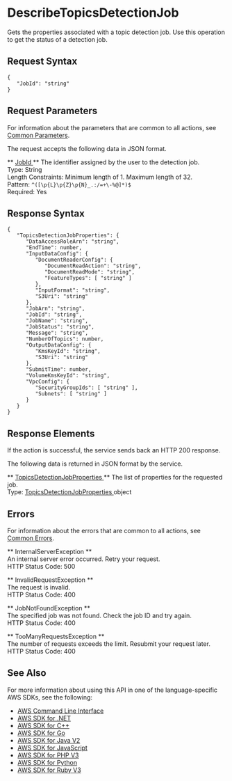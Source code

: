 # DescribeTopicsDetectionJob<a name="API_DescribeTopicsDetectionJob"></a>

Gets the properties associated with a topic detection job\. Use this operation to get the status of a detection job\.

## Request Syntax<a name="API_DescribeTopicsDetectionJob_RequestSyntax"></a>

```
{
   "JobId": "string"
}
```

## Request Parameters<a name="API_DescribeTopicsDetectionJob_RequestParameters"></a>

For information about the parameters that are common to all actions, see [Common Parameters](CommonParameters.md)\.

The request accepts the following data in JSON format\.

 ** [ JobId ](#API_DescribeTopicsDetectionJob_RequestSyntax) **   <a name="comprehend-DescribeTopicsDetectionJob-request-JobId"></a>
The identifier assigned by the user to the detection job\.  
Type: String  
Length Constraints: Minimum length of 1\. Maximum length of 32\.  
Pattern: `^([\p{L}\p{Z}\p{N}_.:/=+\-%@]*)$`   
Required: Yes

## Response Syntax<a name="API_DescribeTopicsDetectionJob_ResponseSyntax"></a>

```
{
   "TopicsDetectionJobProperties": { 
      "DataAccessRoleArn": "string",
      "EndTime": number,
      "InputDataConfig": { 
         "DocumentReaderConfig": { 
            "DocumentReadAction": "string",
            "DocumentReadMode": "string",
            "FeatureTypes": [ "string" ]
         },
         "InputFormat": "string",
         "S3Uri": "string"
      },
      "JobArn": "string",
      "JobId": "string",
      "JobName": "string",
      "JobStatus": "string",
      "Message": "string",
      "NumberOfTopics": number,
      "OutputDataConfig": { 
         "KmsKeyId": "string",
         "S3Uri": "string"
      },
      "SubmitTime": number,
      "VolumeKmsKeyId": "string",
      "VpcConfig": { 
         "SecurityGroupIds": [ "string" ],
         "Subnets": [ "string" ]
      }
   }
}
```

## Response Elements<a name="API_DescribeTopicsDetectionJob_ResponseElements"></a>

If the action is successful, the service sends back an HTTP 200 response\.

The following data is returned in JSON format by the service\.

 ** [ TopicsDetectionJobProperties ](#API_DescribeTopicsDetectionJob_ResponseSyntax) **   <a name="comprehend-DescribeTopicsDetectionJob-response-TopicsDetectionJobProperties"></a>
The list of properties for the requested job\.  
Type: [ TopicsDetectionJobProperties ](API_TopicsDetectionJobProperties.md) object

## Errors<a name="API_DescribeTopicsDetectionJob_Errors"></a>

For information about the errors that are common to all actions, see [Common Errors](CommonErrors.md)\.

 ** InternalServerException **   
An internal server error occurred\. Retry your request\.  
HTTP Status Code: 500

 ** InvalidRequestException **   
The request is invalid\.  
HTTP Status Code: 400

 ** JobNotFoundException **   
The specified job was not found\. Check the job ID and try again\.  
HTTP Status Code: 400

 ** TooManyRequestsException **   
The number of requests exceeds the limit\. Resubmit your request later\.  
HTTP Status Code: 400

## See Also<a name="API_DescribeTopicsDetectionJob_SeeAlso"></a>

For more information about using this API in one of the language\-specific AWS SDKs, see the following:
+  [ AWS Command Line Interface](https://docs.aws.amazon.com/goto/aws-cli/comprehend-2017-11-27/DescribeTopicsDetectionJob) 
+  [ AWS SDK for \.NET](https://docs.aws.amazon.com/goto/DotNetSDKV3/comprehend-2017-11-27/DescribeTopicsDetectionJob) 
+  [ AWS SDK for C\+\+](https://docs.aws.amazon.com/goto/SdkForCpp/comprehend-2017-11-27/DescribeTopicsDetectionJob) 
+  [ AWS SDK for Go](https://docs.aws.amazon.com/goto/SdkForGoV1/comprehend-2017-11-27/DescribeTopicsDetectionJob) 
+  [ AWS SDK for Java V2](https://docs.aws.amazon.com/goto/SdkForJavaV2/comprehend-2017-11-27/DescribeTopicsDetectionJob) 
+  [ AWS SDK for JavaScript](https://docs.aws.amazon.com/goto/AWSJavaScriptSDK/comprehend-2017-11-27/DescribeTopicsDetectionJob) 
+  [ AWS SDK for PHP V3](https://docs.aws.amazon.com/goto/SdkForPHPV3/comprehend-2017-11-27/DescribeTopicsDetectionJob) 
+  [ AWS SDK for Python](https://docs.aws.amazon.com/goto/boto3/comprehend-2017-11-27/DescribeTopicsDetectionJob) 
+  [ AWS SDK for Ruby V3](https://docs.aws.amazon.com/goto/SdkForRubyV3/comprehend-2017-11-27/DescribeTopicsDetectionJob) 